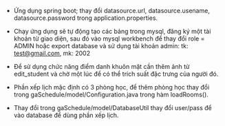 - Ứng dụng spring boot; thay đổi datasource.url, datasource.usename, datasource.password trong application.properties.
- Chạy ứng dụng sẽ tự động tạo các bảng trong mysql, đăng ký một tài khoản từ giao diện, sau đó vào mysql workbench để thay đổi role = ADMIN
  hoặc export database và sử dụng tài khoản admin: tk: test@gmail.com, mk: 2002

- Để sử dụng chức năng điểm danh khuôn mặt cần thêm ảnh từ edit_student và chờ một lúc để có thể trích suất đặc trưng của người đó.
- Phần xếp lịch mặc định có 3 phòng học, để thêm phòng học thay đổi trong gaSchedule/model/Configuration.java trong hàm loadRooms().

- Thay đổi trong gaSchedule/model/DatabaseUtil thay đổi user/pass để vào database để dùng phần xếp lịch.
  
